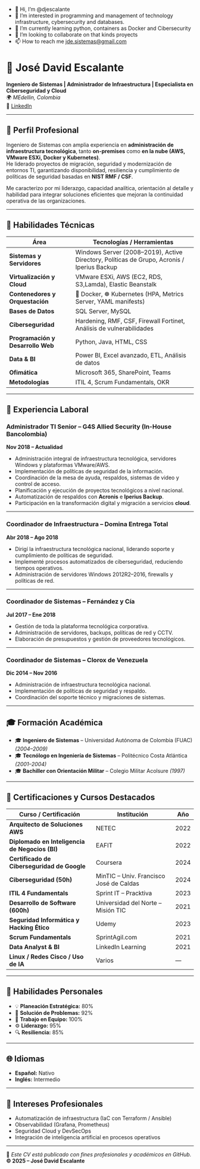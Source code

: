 - 👋 Hi, I’m @djescalante
- 👀 I’m interested in programming and management of technology infrastructure, cybersecurity and databases.
- 🌱 I’m currently learning python, containers as Docker and Cibersecurity
- 💞️ I’m looking to collaborate on that kinds proyects
- 📫 How to reach me jde.sistemas@gmail.com

# 💼 José David Escalante

**Ingeniero de Sistemas | Administrador de Infraestructura | Especialista en Ciberseguridad y Cloud**  
🌍 *MEdellin, Colombia*  
🔗 [LinkedIn](https://www.linkedin.com/in/jdeb1979/)  

---

## 🧠 Perfil Profesional

Ingeniero de Sistemas con amplia experiencia en **administración de infraestructura tecnológica**, tanto **on-premises** como **en la nube (AWS, VMware ESXi, Docker y Kubernetes)**.  
He liderado proyectos de migración, seguridad y modernización de entornos TI, garantizando disponibilidad, resiliencia y cumplimiento de políticas de seguridad basadas en **NIST RMF / CSF**.

Me caracterizo por mi liderazgo, capacidad analítica, orientación al detalle y habilidad para integrar soluciones eficientes que mejoran la continuidad operativa de las organizaciones.

---

## 🧰 Habilidades Técnicas

| Área | Tecnologías / Herramientas |
|------|-----------------------------|
| **Sistemas y Servidores** | Windows Server (2008–2019), Active Directory, Políticas de Grupo, Acronis / Iperius Backup |
| **Virtualización y Cloud** | VMware ESXi, AWS (EC2, RDS, S3,Lamda), Elastic Beanstalk |
| **Contenedores y Orquestación** | 🐳 Docker, ☸️ Kubernetes (HPA, Metrics Server, YAML manifests) |
| **Bases de Datos** | SQL Server, MySQL |
| **Ciberseguridad** | Hardening, RMF, CSF, Firewall Fortinet, Análisis de vulnerabilidades |
| **Programación y Desarrollo Web** | Python, Java, HTML, CSS |
| **Data & BI** | Power BI, Excel avanzado, ETL, Análisis de datos |
| **Ofimática** | Microsoft 365, SharePoint, Teams |
| **Metodologías** | ITIL 4, Scrum Fundamentals, OKR |

---

## 🏢 Experiencia Laboral

### **Administrador TI Senior – G4S Allied Security (In-House Bancolombia)**
**Nov 2018 – Actualidad**

- Administración integral de infraestructura tecnológica, servidores Windows y plataformas VMware/AWS.  
- Implementación de políticas de seguridad de la información.  
- Coordinación de la mesa de ayuda, respaldos, sistemas de video y control de acceso.  
- Planificación y ejecución de proyectos tecnológicos a nivel nacional.  
- Automatización de respaldos con **Acronis** e **Iperius Backup**.  
- Participación en la transformación digital y migración a servicios **cloud**.  

---

### **Coordinador de Infraestructura – Domina Entrega Total**
**Abr 2018 – Ago 2018**

- Dirigí la infraestructura tecnológica nacional, liderando soporte y cumplimiento de políticas de seguridad.  
- Implementé procesos automatizados de ciberseguridad, reduciendo tiempos operativos.  
- Administración de servidores Windows 2012R2–2016, firewalls y políticas de red.

---

### **Coordinador de Sistemas – Fernández y Cía**
**Jul 2017 – Ene 2018**

- Gestión de toda la plataforma tecnológica corporativa.  
- Administración de servidores, backups, políticas de red y CCTV.  
- Elaboración de presupuestos y gestión de proveedores tecnológicos.

---

### **Coordinador de Sistemas – Clorox de Venezuela**
**Dic 2014 – Nov 2016**

- Administración de infraestructura tecnológica nacional.  
- Implementación de políticas de seguridad y respaldo.  
- Coordinación del soporte técnico y migraciones de sistemas.  

---

## 🎓 Formación Académica

- 🎓 **Ingeniero de Sistemas** – Universidad Autónoma de Colombia (FUAC) *(2004–2009)*  
- 🎓 **Tecnólogo en Ingeniería de Sistemas** – Politécnico Costa Atlántica *(2001–2004)*  
- 🎓 **Bachiller con Orientación Militar** – Colegio Militar Acolsure *(1997)*  

---

## 📘 Certificaciones y Cursos Destacados

| Curso / Certificación | Institución | Año |
|------------------------|-------------|-----|
| **Arquitecto de Soluciones AWS** | NETEC | 2022 |
| **Diplomado en Inteligencia de Negocios (BI)** | EAFIT | 2022 |
| **Certificado de Ciberseguridad de Google** | Coursera | 2024 |
| **Ciberseguridad (50h)** | MinTIC – Univ. Francisco José de Caldas | 2024 |
| **ITIL 4 Fundamentals** | Sprint IT – Pracktiva | 2023 |
| **Desarrollo de Software (600h)** | Universidad del Norte – Misión TIC | 2021 |
| **Seguridad Informática y Hacking Ético** | Udemy | 2023 |
| **Scrum Fundamentals** | SprintAgil.com | 2021 |
| **Data Analyst & BI** | LinkedIn Learning | 2021 |
| **Linux / Redes Cisco / Uso de IA** | Varios | — |

---

## 💪 Habilidades Personales

- 💡 **Planeación Estratégica:** 80%  
- 🧩 **Solución de Problemas:** 92%  
- 🤝 **Trabajo en Equipo:** 100%  
- ⚙️ **Liderazgo:** 95%  
- 🔍 **Resiliencia:** 85%

---

## 🌐 Idiomas

- **Español:** Nativo  
- **Inglés:** Intermedio  

---

## 🧩 Intereses Profesionales

- Automatización de infraestructura (IaC con Terraform / Ansible)  
- Observabilidad (Grafana, Prometheus)  
- Seguridad Cloud y DevSecOps  
- Integración de inteligencia artificial en procesos operativos  

---

📄 *Este CV está publicado con fines profesionales y académicos en GitHub.*  
**© 2025 – José David Escalante**
